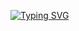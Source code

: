 [![Typing SVG](https://readme-typing-svg.demolab.com?font=Fira+Code&size=12&pause=1000&color=33FF33+&width=735&lines=Hi+there,+my+name+is+Guillermo+Villanueva+Benito.+You+can+visit+my+personal+website+at+https://guillermovillanuevabenito.com)](https://git.io/typing-svg)
